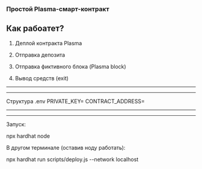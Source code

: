 ### Простой Plasma-смарт-контракт

## Как рабоатет?

1. Деплой контракта Plasma

2. Отправка депозита

3. Отправка фиктивного блока (Plasma block)

4. Вывод средств (exit)



------------------------------------------------------------------------------------------------------------
------------------------------------------------------------------------------------------------------------



Структура .env 
PRIVATE_KEY=
CONTRACT_ADDRESS=

------------------------------------------------------------------------------------------------------------
------------------------------------------------------------------------------------------------------------

Запуск:

npx hardhat node


В другом терминале (оставив ноду работать):

npx hardhat run scripts/deploy.js --network localhost



